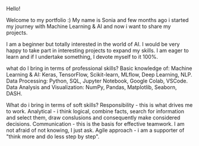 Hello!

Welcome to my portfolio :) My name is Sonia and few months ago i started my journey with Machine Learning & AI and now i want to share my projects.

I am a beginner but totally interested in the world of AI.
I would be very happy to take part in interesting projects to expand my skills.
I am eager to learn and if I undertake something, I devote myself to it 100%.

what do I bring in terms of professional skills?
Basic knowledge of:
Machine Learning & AI: Keras, TensorFlow, Scikit-learn, MLflow, Deep Learning, NLP.
Data Processing: Python, SQL, Jupyter Notebook, Google Colab, VSCode.
Data Analysis and Visualization: NumPy, Pandas, Matplotlib, Seaborn, DASH.

What do i bring in terms of soft skills?
Responsibility - this is what drives me to work.
Analytical - i think logical, combine facts, search for information and select them, draw conslusions and consequently make considered decisions.
Communication - this is the basis for effective teamwork. I am not afraid of not knowing, I just ask.
Agile approach - i am a supporter of "think more and do less step by step".


